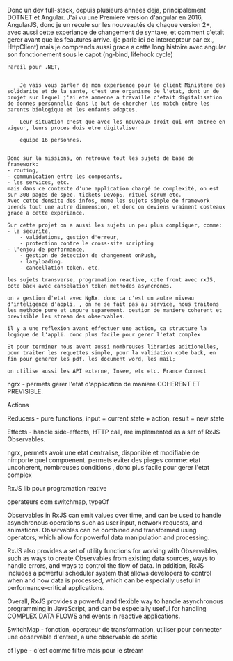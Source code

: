 Donc un dev full-stack, depuis plusieurs annees deja, principalement DOTNET et Angular. 
    J'ai vu une Premiere version d'angular en 2016, AngularJS, donc je un recule sur les nouveautés de chaque version 2+, avec aussi cette experiance de changement de syntaxe, et comment c'etait gerer avant que les feautures arrive. 
    (je parle ici de intercepteur par ex., HttpClient)
    mais je comprends aussi grace a cette long histoire avec angular son fonctionement sous le capot (ng-bind, lifehook cycle) 

    Pareil pour .NET, 


        Je vais vous parler de mon experience pour le client Ministere des solidarite et de la sante, c'est une organisme de l'etat, dont un de projet sur lequel j'ai ete ammenne a travaille c'etait digitalisation de donnes personnelle dans le but de chercher les match entre les parents biologique et les enfants adoptes. 

        Leur situation c'est que avec les nouveaux droit qui ont entree en vigeur, leurs proces dois etre digitaliser 

        equipe 16 personnes. 


    Donc sur la missions, on retrouve tout les sujets de base de framework: 
    - routing, 
    - communication entre les composants, 
    - les services, etc. 
    mais dans ce contexte d'une application chargé de complexité, on est sur 300 pages de spec, tickets DeVopS, rituel scrum etc.  
    Avec cette densite des infos, meme les sujets simple de framework prends tout une autre dimmension, et donc on deviens vraiment costeaux grace a cette experiance. 

    Sur cette projet on a aussi les sujets un peu plus compliquer, comme: 
    - la securité, 
        - validations, gestion d'erreur, 
        - protection contre le cross-site scripting
    - l'enjou de performance, 
        - gestion de detection de changement onPush, 
        - lazyloading. 
        - cancellation token, etc, 

    les sujets transverse, programation reactive, cote front avec rxJS, cote back avec canselation token methodes asyncrones.

    on a gestion d'etat avec NgRx. donc ca c'est un autre niveau d'inteligence d'appli, , on ne se fait pas au service, nous traitons les methode pure et unpure separement. gestion de maniere coherent et previsible les stream des observables. 

    il y a une reflexion avant effectuer une action, ca structure la logique de l'appli. donc plus facile pour gerer l'etat complex

    Et pour terminer nous avent aussi nombreuses libraries aditionelles, pour traiter les requettes simple, pour la validation cote back, en fin pour generer les pdf, les document word, les mail; 

    on utilise aussi les API externe, Insee, etc etc. France Connect







ngrx - permets gerer l'etat d'application de maniere COHERENT ET PREVISIBLE.

Actions 

Reducers - pure functions, input = current state + action, result = new state

Effects - handle side-effects, HTTP call, are implemented as a set of RxJS Observables.

ngrx, permets avoir une etat centralise, disponible et modifiable de nimporte quel compoenent. 
permets eviter des pieges comme: etat uncoherent, nombreuses conditions , donc plus facile pour gerer l'etat complex




RxJS lib pour programation reative

operateurs com switchmap, typeOf

Observables in RxJS can emit values over time, and can be used to handle asynchronous operations such as user input, network requests, and animations. Observables can be combined and transformed using operators, which allow for powerful data manipulation and processing.

RxJS also provides a set of utility functions for working with Observables, such as ways to create Observables from existing data sources, ways to handle errors, and ways to control the flow of data. In addition, RxJS includes a powerful scheduler system that allows developers to control when and how data is processed, which can be especially useful in performance-critical applications.

Overall, RxJS provides a powerful and flexible way to handle asynchronous programming in JavaScript, and can be especially useful for handling COMPLEX DATA FLOWS and events in reactive applications.


SwitchMap - fonction, operateur de transformation, utiliser pour connecter une observable d'entree, a une observable de sortie

ofType - c'est comme filtre mais pour le stream